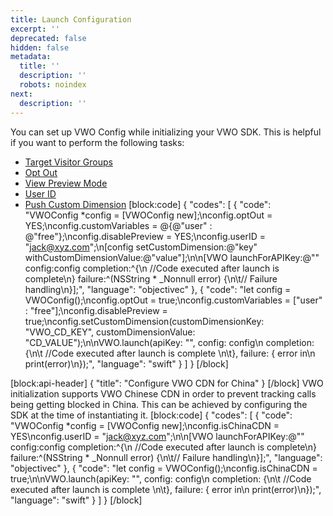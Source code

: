 ```yaml
---
title: Launch Configuration
excerpt: ''
deprecated: false
hidden: false
metadata:
  title: ''
  description: ''
  robots: noindex
next:
  description: ''
---
```

You can set up VWO Config while initializing your VWO SDK. This is helpful if you want to perform the following tasks:

 *  [Target Visitor Groups](ref:ios-targeting-visitor-groups)
 *  [Opt Out](ref:ios-opt-out) 
 *  [View Preview Mode](ref:ios-preview-mode) 
 *  [User ID](ref:user-id)
 *  [Push Custom Dimension](ref:ios-custom-dimension) 
[block:code]
{
  "codes": [
    {
      "code": "VWOConfig *config = [VWOConfig new];\nconfig.optOut = YES;\nconfig.customVariables = @{@\"user\" : @\"free\"};\nconfig.disablePreview = YES;\nconfig.userID = \"jack@xyz.com\";\n[config setCustomDimension:@\"key\" withCustomDimensionValue:@\"value\"];\n\n[VWO launchForAPIKey:@\"<your-api-key>\" config:config completion:^{\n  //Code executed after launch is complete\n} failure:^(NSString * _Nonnull error) {\n\t// Failure handling\n}];",
      "language": "objectivec"
    },
    {
      "code": "let config = VWOConfig();\nconfig.optOut = true;\nconfig.customVariables = [\"user\" : \"free\"];\nconfig.disablePreview = true;\nconfig.setCustomDimension(customDimensionKey: \"VWO_CD_KEY\", customDimensionValue: \"CD_VALUE\");\n\nVWO.launch(apiKey: \"<your-api-key>\", config: config\n  completion: {\n\t   //Code executed after launch is complete     \n\t}, failure: { error in\n      print(error)\n});",
      "language": "swift"
    }
  ]
}
[/block]

[block:api-header]
{
  "title": "Configure VWO CDN for China"
}
[/block]
VWO initialization supports VWO Chinese CDN in order to prevent tracking calls being getting blocked in China. This can be achieved by configuring the SDK at the time of instantiating it.
[block:code]
{
  "codes": [
    {
      "code": "VWOConfig *config = [VWOConfig new];\nconfig.isChinaCDN = YES\nconfig.userID = \"jack@xyz.com\";\n\n[VWO launchForAPIKey:@\"<your-api-key>\" config:config completion:^{\n  //Code executed after launch is complete\n} failure:^(NSString * _Nonnull error) {\n\t// Failure handling\n}];",
      "language": "objectivec"
    },
    {
      "code": "let config = VWOConfig();\nconfig.isChinaCDN = true;\n\nVWO.launch(apiKey: \"<your-api-key>\", config: config\n  completion: {\n\t   //Code executed after launch is complete     \n\t}, failure: { error in\n      print(error)\n});",
      "language": "swift"
    }
  ]
}
[/block]